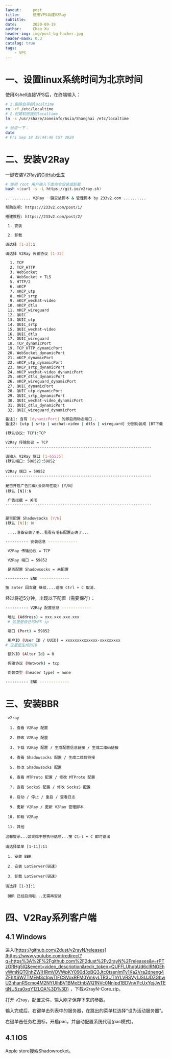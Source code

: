 ```yaml
---
layout:     post
title:      使用VPS自建V2Ray
subtitle:   
date:       2020-09-19
author:     Chao Xu
header-img: img/post-bg-hacker.jpg
header-mask: 0.3
catalog: true
tags:
    - VPS
---
```


# 一、设置linux系统时间为北京时间

使用Xshell连接VPS后，在终端输入：

```bash
# 1.删除自带的localtime
rm -rf /etc/localtime
# 2.创建软链接到localtime
ln -s /usr/share/zoneinfo/Asia/Shanghai /etc/localtime
```

```bash
# 验证一下：
date
# Fri Sep 18 19:44:48 CST 2020
```

# 二、安装V2Ray

一键安装V2Ray的[GitHub仓库](https://github.com/pitech007/v2ray/wiki/V2Ray%E4%B8%80%E9%94%AE%E5%AE%89%E8%A3%85%E8%84%9A%E6%9C%AC)

```bash
# 使用 root 用户输入下面命令安装或卸载
bash <(curl -s -L https://git.io/v2ray.sh)
```

```bash
........... V2Ray 一键安装脚本 & 管理脚本 by 233v2.com ..........

帮助说明: https://233v2.com/post/1/

搭建教程: https://233v2.com/post/2/

 1. 安装

 2. 卸载

请选择 [1-2]:1
```

```bash
请选择 V2Ray 传输协议 [1-32]

  1. TCP
  2. TCP_HTTP
  3. WebSocket
  4. WebSocket + TLS
  5. HTTP/2
  6. mKCP
  7. mKCP_utp
  8. mKCP_srtp
  9. mKCP_wechat-video
 10. mKCP_dtls
 11. mKCP_wireguard
 12. QUIC
 13. QUIC_utp
 14. QUIC_srtp
 15. QUIC_wechat-video
 16. QUIC_dtls
 17. QUIC_wireguard
 18. TCP_dynamicPort
 19. TCP_HTTP_dynamicPort
 20. WebSocket_dynamicPort
 21. mKCP_dynamicPort
 22. mKCP_utp_dynamicPort
 23. mKCP_srtp_dynamicPort
 24. mKCP_wechat-video_dynamicPort
 25. mKCP_dtls_dynamicPort
 26. mKCP_wireguard_dynamicPort
 27. QUIC_dynamicPort
 28. QUIC_utp_dynamicPort
 29. QUIC_srtp_dynamicPort
 30. QUIC_wechat-video_dynamicPort
 31. QUIC_dtls_dynamicPort
 32. QUIC_wireguard_dynamicPort

备注1: 含有 [dynamicPort] 的即启用动态端口..
备注2: [utp | srtp | wechat-video | dtls | wireguard] 分别伪装成 [BT下载 | 视频通话 | 微信视频通话 | DTLS 1.2 数据包 | WireGuard 数据包]

(默认协议: TCP):TCP
```

```bash
V2Ray 传输协议 = TCP
----------------------------------------------------------------

请输入 V2Ray 端口 [1-65535]
(默认端口: 59852):59852
```

```
V2Ray 端口 = 59852
----------------------------------------------------------------

是否开启广告拦截(会影响性能) [Y/N]
(默认 [N]):N

```

```bash
 广告拦截 = 关闭
----------------------------------------------------------------


是否配置 Shadowsocks [Y/N]
(默认 [N]): N
```

```bash
 ....准备安装了咯..看看有毛有配置正确了...

---------- 安装信息 -------------

 V2Ray 传输协议 = TCP

 V2Ray 端口 = 59852

 是否配置 Shadowsocks = 未配置

---------- END -------------

按 Enter 回车键 继续....或按 Ctrl + C 取消.
```

经过将近5分钟，出现以下配置（需要保存）：

```bash
---------- V2Ray 配置信息 -------------

 地址 (Address) = xxx.xxx.xxx.xxx
 # 这里是自己的VPS ip

 端口 (Port) = 59852

 用户ID (User ID / UUID) = xxxxxxxxxxxxxx-xxxxxxxxx
# 这里是生成的ID

 额外ID (Alter Id) = 0

 传输协议 (Network) = tcp

 伪装类型 (header type) = none

---------- END -------------
```

# 三、安装BBR

```
 v2ray
```

```
  1. 查看 V2Ray 配置

  2. 修改 V2Ray 配置

  3. 下载 V2Ray 配置 / 生成配置信息链接 / 生成二维码链接

  4. 查看 Shadowsocks 配置 / 生成二维码链接

  5. 修改 Shadowsocks 配置

  6. 查看 MTProto 配置 / 修改 MTProto 配置

  7. 查看 Socks5 配置 / 修改 Socks5 配置

  8. 启动 / 停止 / 重启 / 查看日志

  9. 更新 V2Ray / 更新 V2Ray 管理脚本

 10. 卸载 V2Ray

 11. 其他

温馨提示...如果你不想执行选项...按 Ctrl + C 即可退出

请选择菜单 [1-11]:11
```

```
 1. 安装 BBR

 2. 安装 LotServer(锐速)

 3. 卸载 LotServer(锐速)

请选择 [1-3]:1
```

```
 BBR 已经启用啦...无需再安装
```

# 四、V2Ray系列客户端

## 4.1 Windows

进入[https://github.com/2dust/v2rayN/releases](https://www.youtube.com/redirect?q=https%3A%2F%2Fgithub.com%2F2dust%2Fv2rayN%2Freleases&v=rPTzORHg5lQ&event=video_description&redir_token=QUFFLUhqbUd6clRNOEhvWmNQT0hhZWlHRmVOVWpKY090d3xBQ3Jtc0tsenlmTy1Ka2Vra2dneng4ZFhXSWZTMEM3c1pwTlFCSVoxRFM0YmkyLTR3UThYLVRSVy1JSUJDZGhwU2hhanRScmo4M2NYUlhBV1BMeEtnbWQ1NVc0Nnlpd1BDVnVPcUxYejJwTEtjNU5za0xqY1ZLOA%3D%3D) ，下载v2rayN-Core.zip。

打开 v2ray，配置文件，输入刚才保存下来的参数。

输入完成后，右键单击列表中的服务器，在跳出的菜单栏选择“设为活动服务器”。

右键单击任务栏图标，开启pac，并自动配置系统代理(pac模式)。

## 4.1 IOS

Apple store搜索Shadowrocket。